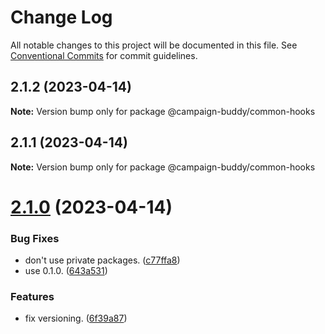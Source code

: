 # Change Log

All notable changes to this project will be documented in this file.
See [Conventional Commits](https://conventionalcommits.org) for commit guidelines.

## 2.1.2 (2023-04-14)

**Note:** Version bump only for package @campaign-buddy/common-hooks

## 2.1.1 (2023-04-14)

**Note:** Version bump only for package @campaign-buddy/common-hooks

# [2.1.0](https://github.com/Campaign-Buddy/campaign-buddy-packages/compare/v0.1.0...v2.1.0) (2023-04-14)

### Bug Fixes

- don't use private packages. ([c77ffa8](https://github.com/Campaign-Buddy/campaign-buddy-packages/commit/c77ffa86af7fd5a96338f2a9793572b94844d8af))
- use 0.1.0. ([643a531](https://github.com/Campaign-Buddy/campaign-buddy-packages/commit/643a53115d365fc4523a22e018a8db0c009510be))

### Features

- fix versioning. ([6f39a87](https://github.com/Campaign-Buddy/campaign-buddy-packages/commit/6f39a87b85365175f175e177d4f4ca3edd20b2e8))
